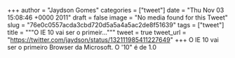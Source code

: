 
+++
author = "Jaydson Gomes"
categories = ["tweet"]
date = "Thu Nov 03 15:08:46 +0000 2011"
draft = false
image = "No media found for this Tweet"
slug = "76e0c0557acda3cbd720d5a5a4a5ac2de8f51639"
tags = ["tweet"]
title = """O IE 10 vai ser o primeir..."""
tweet = true
tweet_url = "https://twitter.com/jaydson/status/132111985411227649"
+++
O IE 10 vai ser o primeiro Browser da Microsoft. O '10" é de 1.0
